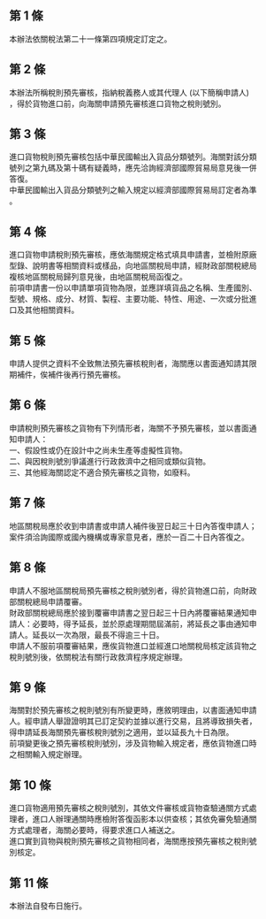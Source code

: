 第 1 條
-------
本辦法依關稅法第二十一條第四項規定訂定之。

第 2 條
-------
本辦法所稱稅則預先審核，指納稅義務人或其代理人 (以下簡稱申請人)   
，得於貨物進口前，向海關申請預先審核進口貨物之稅則號別。

第 3 條
-------
進口貨物稅則預先審核包括中華民國輸出入貨品分類號列。海關對該分類  
號列之第九碼及第十碼有疑義時，應先洽詢經濟部國際貿易局意見後一併  
答復。                                                            
中華民國輸出入貨品分類號列之輸入規定以經濟部國際貿易局訂定者為準  
。

第 4 條
-------
進口貨物申請稅則預先審核，應依海關規定格式填具申請書，並檢附原廠  
型錄、說明書等相關資料或樣品，向地區關稅局申請，經財政部關稅總局  
複核地區關稅局歸列意見後，由地區關稅局函復之。  
前項申請書一份以申請單項貨物為限，並應詳填貨品之名稱、生產國別、  
型號、規格、成分、材質、製程、主要功能、特性、用途、一次或分批進  
口及其他相關資料。

第 5 條
-------
申請人提供之資料不全致無法預先審核稅則者，海關應以書面通知請其限  
期補件，俟補件後再行預先審核。

第 6 條
-------
申請稅則預先審核之貨物有下列情形者，海關不予預先審核，並以書面通  
知申請人：  
一、假設性或仍在設計中之尚未生產等虛擬性貨物。  
二、與因稅則號別爭議進行行政救濟中之相同或類似貨物。  
三、其他經海關認定不適合預先審核之貨物，如廢料。

第 7 條
-------
地區關稅局應於收到申請書或申請人補件後翌日起三十日內答復申請人；  
案件須洽詢國際或國內機構或專家意見者，應於一百二十日內答復之。

第 8 條
-------
申請人不服地區關稅局預先審核之稅則號別者，得於貨物進口前，向財政  
部關稅總局申請覆審。  
財政部關稅總局應於接到覆審申請書之翌日起三十日內將覆審結果通知申  
請人：必要時，得予延長，並於原處理期間屆滿前，將延長之事由通知申  
請人。延長以一次為限，最長不得逾三十日。  
申請人不服前項覆審結果，應俟貨物進口並經進口地關稅局核定該貨物之  
稅則號別後，依關稅法有關行政救濟程序規定辦理。

第 9 條
-------
海關對於預先審核之稅則號別有所變更時，應敘明理由，以書面通知申請  
人。經申請人舉證證明其已訂定契約並據以進行交易，且將導致損失者，  
得申請延長海關預先審核稅則號別之適用，並以延長九十日為限。  
前項變更後之預先審核稅則號別，涉及貨物輸入規定者，應依貨物進口時  
之相關輸入規定辦理。

第 10 條
--------
進口貨物適用預先審核之稅則號別，其依文件審核或貨物查驗通關方式處  
理者，進口人辦理通關時應檢附答復函影本以供查核；其依免審免驗通關  
方式處理者，海關必要時，得要求進口人補送之。  
進口實到貨物與稅則預先審核之貨物相同者，海關應按預先審核之稅則號  
別核定。

第 11 條
--------
本辦法自發布日施行。

